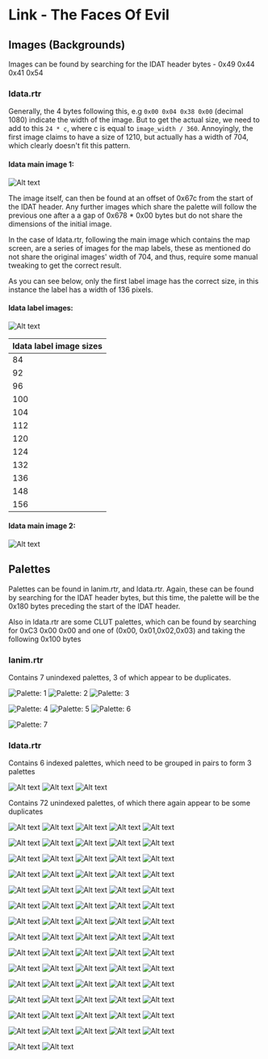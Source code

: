 # Link - The Faces Of Evil

## Images (Backgrounds)

Images can be found by searching for the IDAT header bytes - 0x49 0x44 0x41 0x54

### ldata.rtr

Generally, the 4 bytes following this, e.g `0x00 0x04 0x38 0x00` (decimal 1080) indicate the width of the image. But to get the actual size, we need to add to this `24 * c`, where c is equal to `image_width / 360`. Annoyingly, the first image claims to have a size of 1210, but actually has a width of 704, which clearly doesn't fit this pattern.

#### ldata main image 1:
![Alt text](Resources/LinkTFOE/Images/ldata/ldata_2048.png)

The image itself, can then be found at an offset of 0x67c from the start of the IDAT header. Any further images which share the palette will follow the previous one after a a gap of 0x678 * 0x00 bytes but do not share the dimensions of the initial image.

In the case of ldata.rtr, following the main image which contains the map screen, are a series of images for the map labels, these as mentioned do not share the original images' width of 704, and thus, require some manual tweaking to get the correct result.

As you can see below, only the first label image has the correct size, in this instance the label has a width of 136 pixels.

#### ldata label images:
![Alt text](Resources/LinkTFOE/Images/ldata/ldata_313464.png)

ldata label image sizes | 
---------|
84|
92|
96|
100|
104|
112|
120|
124|
132|
136|
148|
156|

#### ldata main image 2:
![Alt text](Resources/LinkTFOE/Images/ldata/ldata_76C08.png)


## Palettes

Palettes can be found in lanim.rtr, and ldata.rtr. Again, these can be found by searching for the IDAT header bytes, but this time, the palette will be the 0x180 bytes preceding the start of the IDAT header.

Also in ldata.rtr are some CLUT palettes, which can be found by searching for 0xC3 0x00 0x00 and one of (0x00, 0x01,0x02,0x03) and taking the following 0x100 bytes

### lanim.rtr

Contains 7 unindexed palettes, 3 of which appear to be duplicates.

![Palette: 1](Resources/LinkTFOE/Images/lanim/165109868.png)
![Palette: 2](Resources/LinkTFOE/Images/lanim/165118888.png)
![Palette: 3](Resources/LinkTFOE/Images/lanim/165127908.png)

![Palette: 4](Resources/LinkTFOE/Images/lanim/198013188.png)
![Palette: 5](Resources/LinkTFOE/Images/lanim/198108196.png)
![Palette: 6](Resources/LinkTFOE/Images/lanim/211956636.png)

![Palette: 7](Resources/LinkTFOE/Images/lanim/212051644.png)

### ldata.rtr

Contains 6 indexed palettes, which need to be grouped in pairs to form 3 palettes

![Alt text](Resources/LinkTFOE/Images/ldata/404104.png)
![Alt text](Resources/LinkTFOE/Images/ldata/404624.png)
![Alt text](Resources/LinkTFOE/Images/ldata/406152.png)

Contains 72 unindexed palettes, of which there again appear to be some duplicates

![Alt text](Resources/LinkTFOE/Images/ldata/0.png)
![Alt text](Resources/LinkTFOE/Images/ldata/486020.png)
![Alt text](Resources/LinkTFOE/Images/ldata/901172.png)
![Alt text](Resources/LinkTFOE/Images/ldata/1346144.png)
![Alt text](Resources/LinkTFOE/Images/ldata/1764608.png)

![Alt text](Resources/LinkTFOE/Images/ldata/2202260.png)
![Alt text](Resources/LinkTFOE/Images/ldata/2651924.png)
![Alt text](Resources/LinkTFOE/Images/ldata/3079640.png)
![Alt text](Resources/LinkTFOE/Images/ldata/3510392.png)
![Alt text](Resources/LinkTFOE/Images/ldata/3938384.png)

![Alt text](Resources/LinkTFOE/Images/ldata/4354640.png)
![Alt text](Resources/LinkTFOE/Images/ldata/4787876.png)
![Alt text](Resources/LinkTFOE/Images/ldata/5221112.png)
![Alt text](Resources/LinkTFOE/Images/ldata/5668292.png)
![Alt text](Resources/LinkTFOE/Images/ldata/6083996.png)

![Alt text](Resources/LinkTFOE/Images/ldata/6528620.png)
![Alt text](Resources/LinkTFOE/Images/ldata/6965792.png)
![Alt text](Resources/LinkTFOE/Images/ldata/7398752.png)
![Alt text](Resources/LinkTFOE/Images/ldata/7819976.png)
![Alt text](Resources/LinkTFOE/Images/ldata/8268812.png)

![Alt text](Resources/LinkTFOE/Images/ldata/8690588.png)
![Alt text](Resources/LinkTFOE/Images/ldata/9126032.png)
![Alt text](Resources/LinkTFOE/Images/ldata/9576800.png)
![Alt text](Resources/LinkTFOE/Images/ldata/9997268.png)
![Alt text](Resources/LinkTFOE/Images/ldata/10434716.png)

![Alt text](Resources/LinkTFOE/Images/ldata/10863812.png)
![Alt text](Resources/LinkTFOE/Images/ldata/11284832.png)
![Alt text](Resources/LinkTFOE/Images/ldata/11717516.png)
![Alt text](Resources/LinkTFOE/Images/ldata/12156620.png)
![Alt text](Resources/LinkTFOE/Images/ldata/12582056.png)

![Alt text](Resources/LinkTFOE/Images/ldata/13013636.png)
![Alt text](Resources/LinkTFOE/Images/ldata/13442660.png)
![Alt text](Resources/LinkTFOE/Images/ldata/13892324.png)
![Alt text](Resources/LinkTFOE/Images/ldata/14321696.png)
![Alt text](Resources/LinkTFOE/Images/ldata/14749136.png)

![Alt text](Resources/LinkTFOE/Images/ldata/15169532.png)
![Alt text](Resources/LinkTFOE/Images/ldata/15603872.png)
![Alt text](Resources/LinkTFOE/Images/ldata/16047944.png)
![Alt text](Resources/LinkTFOE/Images/ldata/16485392.png)
![Alt text](Resources/LinkTFOE/Images/ldata/16915040.png)

![Alt text](Resources/LinkTFOE/Images/ldata/17340200.png)
![Alt text](Resources/LinkTFOE/Images/ldata/17772332.png)
![Alt text](Resources/LinkTFOE/Images/ldata/18208952.png)
![Alt text](Resources/LinkTFOE/Images/ldata/18628796.png)
![Alt text](Resources/LinkTFOE/Images/ldata/19075700.png)

![Alt text](Resources/LinkTFOE/Images/ldata/19508936.png)
![Alt text](Resources/LinkTFOE/Images/ldata/19935272.png)
![Alt text](Resources/LinkTFOE/Images/ldata/20353184.png)
![Alt text](Resources/LinkTFOE/Images/ldata/20783660.png)
![Alt text](Resources/LinkTFOE/Images/ldata/21215240.png)

![Alt text](Resources/LinkTFOE/Images/ldata/21645716.png)
![Alt text](Resources/LinkTFOE/Images/ldata/22082060.png)
![Alt text](Resources/LinkTFOE/Images/ldata/22522268.png)
![Alt text](Resources/LinkTFOE/Images/ldata/22939904.png)
![Alt text](Resources/LinkTFOE/Images/ldata/23388464.png)

![Alt text](Resources/LinkTFOE/Images/ldata/23814452.png)
![Alt text](Resources/LinkTFOE/Images/ldata/24249968.png)
![Alt text](Resources/LinkTFOE/Images/ldata/24672020.png)
![Alt text](Resources/LinkTFOE/Images/ldata/25117820.png)
![Alt text](Resources/LinkTFOE/Images/ldata/25542704.png)

![Alt text](Resources/LinkTFOE/Images/ldata/25975664.png)
![Alt text](Resources/LinkTFOE/Images/ldata/26411936.png)
![Alt text](Resources/LinkTFOE/Images/ldata/26838200.png)
![Alt text](Resources/LinkTFOE/Images/ldata/27286484.png)
![Alt text](Resources/LinkTFOE/Images/ldata/27703844.png)

![Alt text](Resources/LinkTFOE/Images/ldata/28153232.png)
![Alt text](Resources/LinkTFOE/Images/ldata/28587020.png)
![Alt text](Resources/LinkTFOE/Images/ldata/29015216.png)
![Alt text](Resources/LinkTFOE/Images/ldata/29447900.png)
![Alt text](Resources/LinkTFOE/Images/ldata/29884172.png)

![Alt text](Resources/LinkTFOE/Images/ldata/30312920.png)
![Alt text](Resources/LinkTFOE/Images/ldata/30746708.png)

